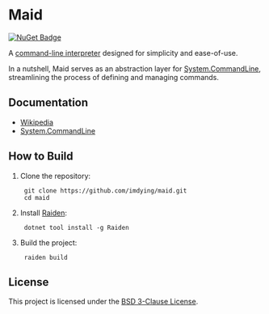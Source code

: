 # Maid

[![NuGet Badge](https://buildstats.info/nuget/maid?includePreReleases=true)](https://www.nuget.org/packages/maid)

A [command-line interpreter](https://en.wikipedia.org/wiki/Command-line_interface#Command-line_interpreter) designed for simplicity and ease-of-use.

In a nutshell, Maid serves as an abstraction layer for [System.CommandLine](https://github.com/dotnet/command-line-api), streamlining the process of defining and managing commands.

## Documentation

- [Wikipedia](https://github.com/imdying/maid/wiki)
- [System.CommandLine](https://github.com/imdying/maid/wiki/System.CommandLine)

## How to Build

1. Clone the repository:

        git clone https://github.com/imdying/maid.git
        cd maid

2. Install [Raiden](https://github.com/imdying/raiden):

        dotnet tool install -g Raiden

3. Build the project:

        raiden build

## License

This project is licensed under the [BSD 3-Clause License](/LICENSE.md).
